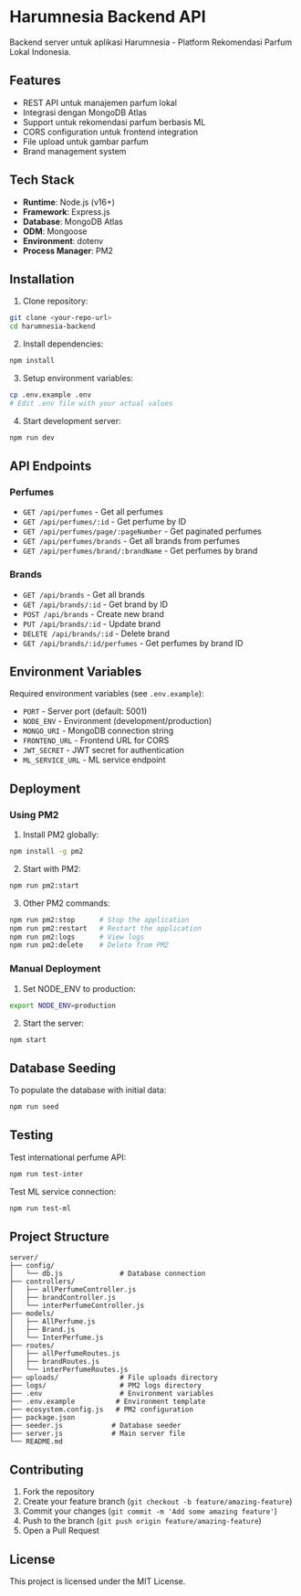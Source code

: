 # Harumnesia Backend API

Backend server untuk aplikasi Harumnesia - Platform Rekomendasi Parfum Lokal Indonesia.

## Features

- REST API untuk manajemen parfum lokal
- Integrasi dengan MongoDB Atlas
- Support untuk rekomendasi parfum berbasis ML
- CORS configuration untuk frontend integration
- File upload untuk gambar parfum
- Brand management system

## Tech Stack

- **Runtime**: Node.js (v16+)
- **Framework**: Express.js
- **Database**: MongoDB Atlas
- **ODM**: Mongoose
- **Environment**: dotenv
- **Process Manager**: PM2

## Installation

1. Clone repository:
```bash
git clone <your-repo-url>
cd harumnesia-backend
```

2. Install dependencies:
```bash
npm install
```

3. Setup environment variables:
```bash
cp .env.example .env
# Edit .env file with your actual values
```

4. Start development server:
```bash
npm run dev
```

## API Endpoints

### Perfumes
- `GET /api/perfumes` - Get all perfumes
- `GET /api/perfumes/:id` - Get perfume by ID
- `GET /api/perfumes/page/:pageNumber` - Get paginated perfumes
- `GET /api/perfumes/brands` - Get all brands from perfumes
- `GET /api/perfumes/brand/:brandName` - Get perfumes by brand

### Brands
- `GET /api/brands` - Get all brands
- `GET /api/brands/:id` - Get brand by ID
- `POST /api/brands` - Create new brand
- `PUT /api/brands/:id` - Update brand
- `DELETE /api/brands/:id` - Delete brand
- `GET /api/brands/:id/perfumes` - Get perfumes by brand ID

## Environment Variables

Required environment variables (see `.env.example`):

- `PORT` - Server port (default: 5001)
- `NODE_ENV` - Environment (development/production)
- `MONGO_URI` - MongoDB connection string
- `FRONTEND_URL` - Frontend URL for CORS
- `JWT_SECRET` - JWT secret for authentication
- `ML_SERVICE_URL` - ML service endpoint

## Deployment

### Using PM2

1. Install PM2 globally:
```bash
npm install -g pm2
```

2. Start with PM2:
```bash
npm run pm2:start
```

3. Other PM2 commands:
```bash
npm run pm2:stop      # Stop the application
npm run pm2:restart   # Restart the application
npm run pm2:logs      # View logs
npm run pm2:delete    # Delete from PM2
```

### Manual Deployment

1. Set NODE_ENV to production:
```bash
export NODE_ENV=production
```

2. Start the server:
```bash
npm start
```

## Database Seeding

To populate the database with initial data:

```bash
npm run seed
```

## Testing

Test international perfume API:
```bash
npm run test-inter
```

Test ML service connection:
```bash
npm run test-ml
```

## Project Structure

```
server/
├── config/
│   └── db.js              # Database connection
├── controllers/
│   ├── allPerfumeController.js
│   ├── brandController.js
│   └── interPerfumeController.js
├── models/
│   ├── AllPerfume.js
│   ├── Brand.js
│   └── InterPerfume.js
├── routes/
│   ├── allPerfumeRoutes.js
│   ├── brandRoutes.js
│   └── interPerfumeRoutes.js
├── uploads/               # File uploads directory
├── logs/                  # PM2 logs directory
├── .env                   # Environment variables
├── .env.example          # Environment template
├── ecosystem.config.js   # PM2 configuration
├── package.json
├── seeder.js            # Database seeder
├── server.js            # Main server file
└── README.md
```

## Contributing

1. Fork the repository
2. Create your feature branch (`git checkout -b feature/amazing-feature`)
3. Commit your changes (`git commit -m 'Add some amazing feature'`)
4. Push to the branch (`git push origin feature/amazing-feature`)
5. Open a Pull Request

## License

This project is licensed under the MIT License.
